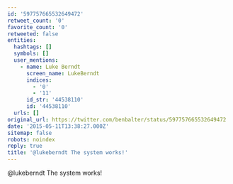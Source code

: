 ```yaml
---
id: '597757665532649472'
retweet_count: '0'
favorite_count: '0'
retweeted: false
entities:
  hashtags: []
  symbols: []
  user_mentions:
    - name: Luke Berndt
      screen_name: LukeBerndt
      indices:
        - '0'
        - '11'
      id_str: '44538110'
      id: '44538110'
  urls: []
original_url: https://twitter.com/benbalter/status/597757665532649472
date: '2015-05-11T13:38:27.000Z'
sitemap: false
robots: noindex
reply: true
title: '@lukeberndt The system works!'
---
```


@lukeberndt The system works!